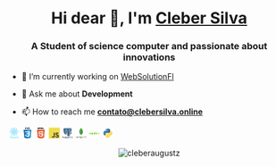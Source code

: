 <h1 align="center">Hi dear 👋, I'm <a href="https://clebersilva.online" target="blank">Cleber Silva</a></h1>
<h3 align="center">A Student of science computer and passionate about innovations</h3>

- 🔭 I’m currently working on [WebSolutionFl](https://www.websolutionsfl.com)

- 💬 Ask me about **Development**

- 📫 How to reach me **contato@clebersilva.online** 

<p align="left">
<img src="https://github.com/devicons/devicon/blob/master/icons/react/react-original-wordmark.svg" alt="react" width="20" height="20"/>
<img src="https://github.com/devicons/devicon/blob/master/icons/css3/css3-original-wordmark.svg" alt="css3"  width="20" height="20"/>
<img src="https://github.com/devicons/devicon/blob/master/icons/html5/html5-original-wordmark.svg" alt="html5"  width="20" height="20"/>
<img src="https://github.com/devicons/devicon/blob/master/icons/javascript/javascript-original.svg" alt="javascript" width="20" height="20"/>
<img src="https://github.com/devicons/devicon/blob/master/icons/postgresql/postgresql-original-wordmark.svg" alt="postgresql" width="20" height="20"/>
<img src="https://github.com/devicons/devicon/blob/master/icons/mongodb/mongodb-original-wordmark.svg" alt="mongodb" width="20" height="20"/>
<img src="https://github.com/devicons/devicon/blob/master/icons/nodejs/nodejs-plain-wordmark.svg" alt="nodejs" width="20" height="20"/>
<img src="https://github.com/devicons/devicon/blob/master/icons/python/python-original.svg" alt="python" width="20" height="20"/>
 </p>
<p align="center">
<img src="https://github-readme-stats.vercel.app/api?username=CleberAugustz&show_icons=true" alt="cleberaugustz"/> 
</p>


<!--

Here are some ideas to get you started:

- 🔭 I’m currently working on ...
- 🌱 I’m currently learning ...
- 👯 I’m looking to collaborate on ...
- 🤔 I’m looking for help with ...
- 💬 Ask me about ...
- 📫 How to reach me: ...
- 😄 Pronouns: ...
- ⚡ Fun fact: ...
-->
